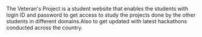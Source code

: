 The Veteran's Project is a student website that enables the students with login ID and password to get access to study the projects done by the other students in different domains.Also to get updated with latest hackathons conducted across the country.
